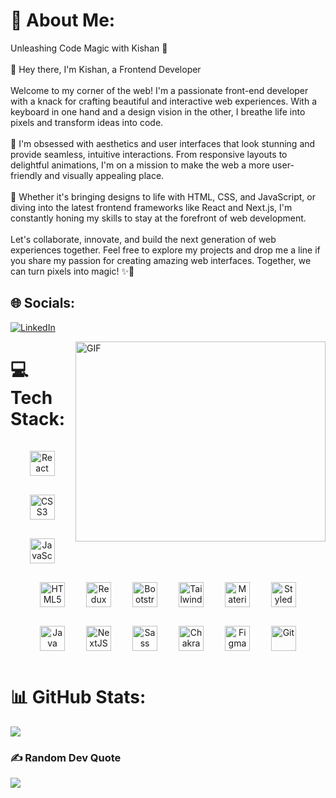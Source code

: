 # 💫 About Me:
Unleashing Code Magic with Kishan 🚀<br><br>👋 Hey there, I'm Kishan, a Frontend Developer<br><br>Welcome to my corner of the web! I'm a passionate front-end developer with a knack for crafting beautiful and interactive web experiences. With a keyboard in one hand and a design vision in the other, I breathe life into pixels and transform ideas into code.<br><br>🎨 I'm obsessed with aesthetics and user interfaces that look stunning and provide seamless, intuitive interactions. From responsive layouts to delightful animations, I'm on a mission to make the web a more user-friendly and visually appealing place.<br><br>🌟 Whether it's bringing designs to life with HTML, CSS, and JavaScript, or diving into the latest frontend frameworks like React and Next.js, I'm constantly honing my skills to stay at the forefront of web development.<br><br>Let's collaborate, innovate, and build the next generation of web experiences together. Feel free to explore my projects and drop me a line if you share my passion for creating amazing web interfaces. Together, we can turn pixels into magic! ✨🚀<br>


## 🌐 Socials:
[![LinkedIn](https://img.shields.io/badge/LinkedIn-%230077B5.svg?logo=linkedin&logoColor=white)](https://www.linkedin.com/in/kishan-r-3015a9246) 

<img align="right" alt="GIF" src="https://media.giphy.com/media/umYMU8G2ixG5mJBDo5/giphy.gif" width="400" height="320" />

# 💻 Tech Stack:
<div align="center">  
<a href="https://reactjs.org/" target="_blank"><img style="margin: 15px" src="https://profilinator.rishav.dev/skills-assets/react-original-wordmark.svg" alt="React" height="40" /></a>  
<a href="https://www.w3schools.com/css/" target="_blank"><img style="margin: 15px" src="https://profilinator.rishav.dev/skills-assets/css3-original-wordmark.svg" alt="CSS3" height="40" /></a>  
<a href="https://www.javascript.com/" target="_blank"><img style="margin: 15px" src="https://profilinator.rishav.dev/skills-assets/javascript-original.svg" alt="JavaScript" height="40" /></a>  
<!-- <a href="https://www.typescriptlang.org/" target="_blank"><img style="margin: 15px" src="https://profilinator.rishav.dev/skills-assets/typescript-original.svg" alt="TypeScript" height="40" /></a>  -->
<a href="https://en.wikipedia.org/wiki/HTML5" target="_blank"><img style="margin: 15px" src="https://profilinator.rishav.dev/skills-assets/html5-original-wordmark.svg" alt="HTML5" height="40" /></a>  
<a href="https://redux.js.org/" target="_blank"><img style="margin: 15px" src="https://profilinator.rishav.dev/skills-assets/redux-original.svg" alt="Redux" height="40" /></a>  
<a href="https://getbootstrap.com/docs/3.4/javascript/" target="_blank"><img style="margin: 15px" src="https://profilinator.rishav.dev/skills-assets/bootstrap-plain.svg" alt="Bootstrap" height="40" /></a>  
<a href="https://www.tailwindcss.com/" target="_blank"><img style="margin: 15px" src="https://profilinator.rishav.dev/skills-assets/tailwindcss.svg" alt="Tailwind CSS" height="40" /></a>  
<a href="https://mui.com/" target="_blank"><img style="margin: 15px" src="https://profilinator.rishav.dev/skills-assets/mui.png" alt="Material UI" height="40" /></a>  
<a href="https://styled-components.com/" target="_blank"><img style="margin: 15px" src="https://profilinator.rishav.dev/skills-assets/styled-components.png" alt="Styled Components" height="40" /></a>  
<a href="https://www.java.com/" target="_blank"><img style="margin: 15px" src="https://profilinator.rishav.dev/skills-assets/java-original-wordmark.svg" alt="Java" height="40" /></a>  
<a href="https://nextjs.org/" target="_blank"><img style="margin: 15px" src="https://profilinator.rishav.dev/skills-assets/nextjs.png" alt="NextJS" height="40" /></a>  
<a href="https://sass-lang.com/" target="_blank"><img style="margin: 15px" src="https://cdn.jsdelivr.net/gh/devicons/devicon/icons/sass/sass-original.svg" alt="Sass" height="40" /></a>  
<a href="https://chakra-ui.com/" target="_blank"><img style="margin: 15px" src="https://profilinator.rishav.dev/skills-assets/chakraui.png" alt="Chakra UI" height="40" /></a>  
<a href="https://www.figma.com/" target="_blank"><img style="margin: 15px" src="https://profilinator.rishav.dev/skills-assets/figma-icon.svg" alt="Figma" height="40" /></a>  
<a href="https://github.com/" target="_blank"><img style="margin: 15px" src="https://profilinator.rishav.dev/skills-assets/git-scm-icon.svg" alt="Git" height="40" /></a>  
</div>


# 📊 GitHub Stats:
<!-- ![](https://github-readme-stats.vercel.app/api?username=Kish-han&theme=dark&hide_border=false&include_all_commits=false&count_private=false)<br/>
![](https://github-readme-streak-stats.herokuapp.com/?user=Kish-han&theme=dark&hide_border=false)<br/> -->
![](https://github-readme-stats.vercel.app/api/top-langs/?username=Kish-han&theme=dark&hide_border=false&include_all_commits=false&count_private=false&layout=compact)

### ✍️ Random Dev Quote
![](https://quotes-github-readme.vercel.app/api?type=horizontal&theme=dark)

<!-- Proudly created with GPRM ( https://gprm.itsvg.in ) -->
